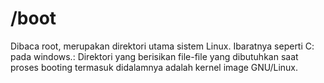 # /boot

Dibaca root, merupakan direktori utama sistem Linux. Ibaratnya seperti C: pada windows.: Direktori yang berisikan file-file yang dibutuhkan saat proses booting termasuk didalamnya adalah kernel image GNU/Linux.